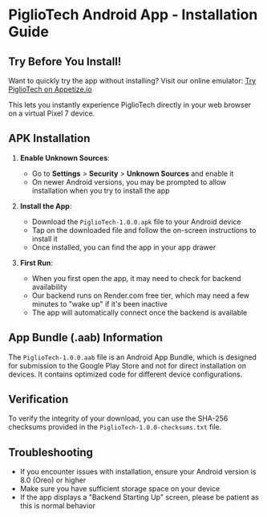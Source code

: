 # PiglioTech Android App - Installation Guide

## Try Before You Install!

Want to quickly try the app without installing? Visit our online emulator:
[Try PiglioTech on Appetize.io](https://appetize.io/app/b_2zhjpdksyzcdyqzdv5iuqvd3tq?device=pixel7&osVersion=13.0&toolbar=true)

This lets you instantly experience PiglioTech directly in your web browser on a virtual Pixel 7 device.

## APK Installation

1. **Enable Unknown Sources**:
   - Go to **Settings** > **Security** > **Unknown Sources** and enable it
   - On newer Android versions, you may be prompted to allow installation when you try to install the app

2. **Install the App**:
   - Download the `PiglioTech-1.0.0.apk` file to your Android device
   - Tap on the downloaded file and follow the on-screen instructions to install it
   - Once installed, you can find the app in your app drawer

3. **First Run**:
   - When you first open the app, it may need to check for backend availability
   - Our backend runs on Render.com free tier, which may need a few minutes to "wake up" if it's been inactive
   - The app will automatically connect once the backend is available

## App Bundle (.aab) Information

The `PiglioTech-1.0.0.aab` file is an Android App Bundle, which is designed for submission to the Google Play Store and not for direct installation on devices. It contains optimized code for different device configurations.

## Verification

To verify the integrity of your download, you can use the SHA-256 checksums provided in the `PiglioTech-1.0.0-checksums.txt` file.

## Troubleshooting

- If you encounter issues with installation, ensure your Android version is 8.0 (Oreo) or higher
- Make sure you have sufficient storage space on your device
- If the app displays a "Backend Starting Up" screen, please be patient as this is normal behavior 